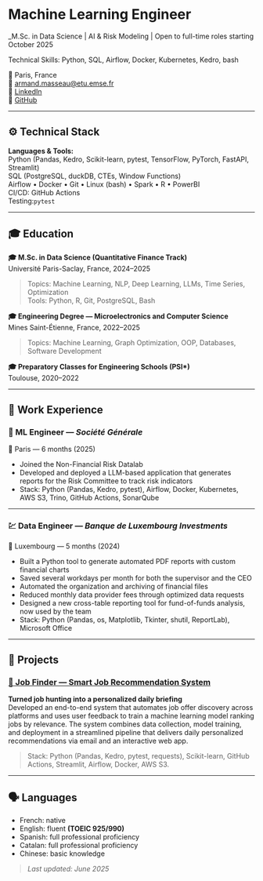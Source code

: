# Machine Learning Engineer

_M.Sc. in Data Science | AI & Risk Modeling | Open to full-time roles starting October 2025

Technical Skills: Python, SQL, Airflow, Docker, Kubernetes, Kedro, bash

📍 Paris, France  
📧 armand.masseau@etu.emse.fr  
🔗 [LinkedIn](https://www.linkedin.com/in/armand-masseau)  
🔗 [GitHub](https://github.com/armandmasseaugit/)

---


## ⚙️ Technical Stack

**Languages & Tools:**  
Python (Pandas, Kedro, Scikit-learn, pytest, TensorFlow, PyTorch, FastAPI, Streamlit)  
SQL (PostgreSQL, duckDB, CTEs, Window Functions)  
Airflow • Docker • Git • Linux (bash) • Spark • R • PowerBI  
CI/CD: GitHub Actions  
Testing:`pytest`  

---

## 🎓 Education

**🎓 M.Sc. in Data Science (Quantitative Finance Track)**  
Université Paris-Saclay, France, 2024–2025  
> Topics: Machine Learning, NLP, Deep Learning, LLMs, Time Series, Optimization  
> Tools: Python, R, Git, PostgreSQL, Bash

**🎓 Engineering Degree — Microelectronics and Computer Science**  
Mines Saint-Étienne, France, 2022–2025  
> Topics: Machine Learning, Graph Optimization, OOP, Databases, Software Development

**🎓 Preparatory Classes for Engineering Schools (PSI\*)**  
Toulouse, 2020–2022

---

## 💼 Work Experience

### 🏦 ML Engineer — *Société Générale*  
📍 Paris — 6 months (2025)

- Joined the Non-Financial Risk Datalab  
- Developed and deployed a LLM-based application that generates reports for the Risk Committee to track risk indicators  
- Stack: Python (Pandas, Kedro, pytest), Airflow, Docker, Kubernetes, AWS S3, Trino, GitHub Actions, SonarQube

---

### 💹 Data Engineer — *Banque de Luxembourg Investments*  
📍 Luxembourg — 5 months (2024)

- Built a Python tool to generate automated PDF reports with custom financial charts  
- Saved several workdays per month for both the supervisor and the CEO  
- Automated the organization and archiving of financial files  
- Reduced monthly data provider fees through optimized data requests  
- Designed a new cross-table reporting tool for fund-of-funds analysis, now used by the team  
- Stack: Python (Pandas, os, Matplotlib, Tkinter, shutil, ReportLab), Microsoft Office

---

## 🧠 Projects

### [📌 Job Finder — Smart Job Recommendation System](https://github.com/armandmasseaugit/job_finder)

**Turned job hunting into a personalized daily briefing**  
Developed an end-to-end system that automates job offer discovery across platforms and uses user feedback to train a machine learning model ranking jobs by relevance. The system combines data collection, model training, and deployment in a streamlined pipeline that delivers daily personalized recommendations via email and an interactive web app.  
> Stack: Python (Pandas, Kedro, pytest, requests), Scikit-learn, GitHub Actions, Streamlit, Airflow, Docker, AWS S3.


---

## 🗣️ Languages

- French: native  
- English: fluent **(TOEIC 925/990)**  
- Spanish: full professional proficiency  
- Catalan: full professional proficiency  
- Chinese: basic knowledge


> *Last updated: June 2025*
